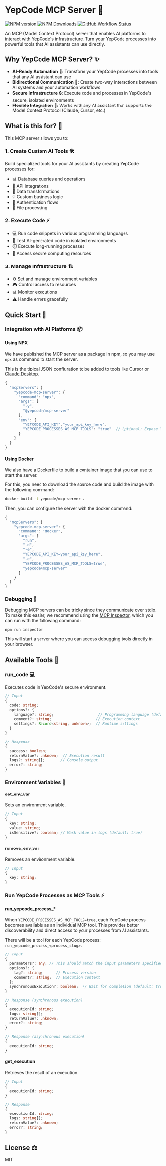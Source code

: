 # YepCode MCP Server 🤖

[![NPM version](https://img.shields.io/npm/v/@yepcode/mcp-server.svg)](https://npmjs.org/package/@yepcode/mcp-server)
[![NPM Downloads](https://img.shields.io/npm/dm/@yepcode/mcp-server)](https://www.npmjs.com/package/@yepcode/mcp-server)
[![GitHub Workflow Status](https://img.shields.io/github/actions/workflow/status/yepcode/mcp-server-js/branches-main.yml)](https://github.com/yepcode/mcp-server-js/actions)

An MCP (Model Context Protocol) server that enables AI platforms to interact with [YepCode](https://yepcode.io)'s infrastructure. Turn your YepCode processes into powerful tools that AI assistants can use directly.

## Why YepCode MCP Server? ✨

- **AI-Ready Automation** 🧠: Transform your YepCode processes into tools that any AI assistant can use
- **Bidirectional Communication** 🔄: Create two-way interactions between AI systems and your automation workflows
- **Secure Infrastructure** 🔒: Execute code and processes in YepCode's secure, isolated environments
- **Flexible Integration** 🔌: Works with any AI assistant that supports the Model Context Protocol (Claude, Cursor, etc.)

## What is this for? 🎯

This MCP server allows you to:

### 1. Create Custom AI Tools 🛠️

Build specialized tools for your AI assistants by creating YepCode processes for:

- 📊 Database queries and operations
- 🔗 API integrations
- 🔄 Data transformations
- 💡 Custom business logic
- 🔑 Authentication flows
- 📁 File processing

### 2. Execute Code ⚡

- 💻 Run code snippets in various programming languages
- 🧪 Test AI-generated code in isolated environments
- ⏱️ Execute long-running processes
- 🔐 Access secure computing resources

### 3. Manage Infrastructure 🏗️

- ⚙️ Set and manage environment variables
- 🎮 Control access to resources
- 📊 Monitor executions
- ⚠️ Handle errors gracefully

## Quick Start 🚀

### Integration with AI Platforms 📦

#### Using NPX

We have published the MCP server as a package in npm, so you may use `npx` as command to start the server.

This is the tipical JSON confiuration to be added to tools like [Cursor](https://cursor.sh) or [Claude Desktop](https://www.anthropic.com/news/claude-desktop).

```typescript
{
  "mcpServers": {
    "yepcode-mcp-server": {
      "command": "npx",
      "args": [
        "-y",
        "@yepcode/mcp-server"
      ],
      "env": {
        "YEPCODE_API_KEY":"your_api_key_here",
        "YEPCODE_PROCESSES_AS_MCP_TOOLS": "true"  // Optional: Expose YepCode processes as individual MCP tools
      }
    }
  }
}
```

#### Using Docker

We also have a Dockerfile to build a container image that you can use to start the server.

For this, you need to download the source code and build the image with the following command:

```bash
docker build -t yepcode/mcp-server .
```

Then, you can configure the server with the docker command:

```typescript
{
  "mcpServers": {
    "yepcode-mcp-server": {
      "command": "docker",
      "args": [
        "run",
        "-d",
        "-e",
        "YEPCODE_API_KEY=your_api_key_here",
        "-e",
        "YEPCODE_PROCESSES_AS_MCP_TOOLS=true",
        "yepcode/mcp-server"
      ]
    }
  }
}
```

### Debugging 🧪

Debugging MCP servers can be tricky since they communicate over stdio. To make this easier, we recommend using the [MCP Inspector](https://github.com/modelcontextprotocol/inspector), which you can run with the following command:

```bash
npm run inspector
```

This will start a server where you can access debugging tools directly in your browser.

## Available Tools 🧰

### run_code 💻

Executes code in YepCode's secure environment.

```typescript
// Input
{
  code: string;
  options?: {
    language?: string;                    // Programming language (default: 'javascript')
    comment?: string;                    // Execution context
    settings?: Record<string, unknown>;  // Runtime settings
  }
}

// Response
{
  success: boolean;
  returnValue?: unknown;  // Execution result
  logs?: string[];       // Console output
  error?: string;
}
```

### Environment Variables 🔐

#### set_env_var

Sets an environment variable.

```typescript
// Input
{
  key: string;
  value: string;
  isSensitive?: boolean; // Mask value in logs (default: true)
}
```

#### remove_env_var

Removes an environment variable.

```typescript
// Input
{
  key: string;
}
```

### Run YepCode Processes as MCP Tools ⚡

#### run_yepcode_process_*

When `YEPCODE_PROCESSES_AS_MCP_TOOLS=true`, each YepCode process becomes available as an individual MCP tool. This provides better discoverability and direct access to your processes from AI assistants.

There will be a tool for each YepCode process: `run_yepcode_process_<process_slug>`.

```typescript
// Input
{
  parameters?: any; // This should match the input parameters specified in the process
  options?: {
    tag?: string;      // Process version
    comment?: string;  // Execution context
  };
  synchronousExecution?: boolean;  // Wait for completion (default: true)
}

// Response (synchronous execution)
{
  executionId: string;
  logs: string[];
  returnValue?: unknown;
  error?: string;
}

// Response (asynchronous execution)
{
  executionId: string;
}
```

#### get_execution

Retrieves the result of an execution.

```typescript
// Input
{
  executionId: string;
}

// Response
{
  executionId: string;
  logs: string[];
  returnValue?: unknown;
  error?: string;
}
```

## License ⚖️

MIT
